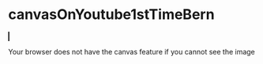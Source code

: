 # canvasOnYoutube1stTimeBern
<!DOCTYPE html>
<html lang="en" dir="ltr">

<head>

  <title>HTML5 Canvas</title>
  <style>
    canvas {
      border: #000000 1px solid;
    }
  </style>
  <script type="text/javascript">
    var c = document.getElementById('myCanvas');
    var ctx;

    function init() {
      c = document.getElementById('myCanvas');
      ctx = c.getContext('2d');
      draw();

    }

    function draw() {
ctx.fillStyle="red";
ctx.fillRect(30,30,50,50);

    }
  </script>
</head>

<body onload="init()">
  <canvas id="myCanvas" width="400" height="150"></canvas>
  <p>Your browser does not have the canvas feature if you cannot see the image</p>
</body>

</html>
